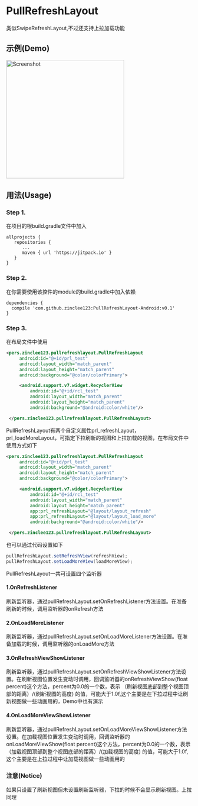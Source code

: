 # PullRefreshLayout
类似SwipeRefreshLayout,不过还支持上拉加载功能

## 示例(Demo)
<p><img src="https://github.com/zinclee123/PullRefreshLayout/blob/master/img/Demo.gif?raw=true" width="320" alt="Screenshot"/></p>

## 用法(Usage)
### Step 1.
在项目的根build.gradle文件中加入<br/>
```
allprojects {
   repositories {
      ...
      maven { url 'https://jitpack.io' }
   }
}
   ```
### Step 2.
在你需要使用该控件的module的build.gradle中加入依赖<br/>
```
dependencies {
  compile 'com.github.zinclee123:PullRefreshLayout-Android:v0.1'
}
```
### Step 3.
在布局文件中使用</br>
```xml
<pers.zinclee123.pullrefreshlayout.PullRefreshLayout
     android:id="@+id/prl_test"
     android:layout_width="match_parent"
     android:layout_height="match_parent"
     android:background="@color/colorPrimary">

     <android.support.v7.widget.RecyclerView
         android:id="@+id/rcl_test"
         android:layout_width="match_parent"
         android:layout_height="match_parent"
         android:background="@android:color/white"/>

 </pers.zinclee123.pullrefreshlayout.PullRefreshLayout>
```
PullRefreshLayout有两个自定义属性prl_refreshLayout，prl_loadMoreLayout，可指定下拉刷新的视图和上拉加载的视图，在布局文件中使用方式如下</br>
```xml
<pers.zinclee123.pullrefreshlayout.PullRefreshLayout
     android:id="@+id/prl_test"
     android:layout_width="match_parent"
     android:layout_height="match_parent"
     android:background="@color/colorPrimary">

     <android.support.v7.widget.RecyclerView
         android:id="@+id/rcl_test"
         android:layout_width="match_parent"
         android:layout_height="match_parent"
         app:prl_refreshLayout="@layout/layout_refresh"
         app:prl_refreshLayout="@layout/layout_load_more"
         android:background="@android:color/white"/>

 </pers.zinclee123.pullrefreshlayout.PullRefreshLayout>
```
也可以通过代码设置如下</br>
```java
pullRefreshLayout.setRefreshView(refreshView);
pullRefreshLayout.setLoadMoreView(loadMoreView);
```
PullRefreshLayout一共可设置四个监听器</br>
#### 1.OnRefreshListener
刷新监听器，通过pullRefreshLayout.setOnRefreshListener方法设置。在准备刷新的时候，调用监听器的onRefresh方法
#### 2.OnLoadMoreListener
刷新监听器，通过pullRefreshLayout.setOnLoadMoreListener方法设置。在准备加载的时候，调用监听器的onLoadMore方法
#### 3.OnRefreshViewShowListener
刷新监听器，通过pullRefreshLayout.setOnRefreshViewShowListener方法设置。在刷新视图位置发生变动时调用，回调监听器的onRefreshViewShow(float percent)这个方法，percent为0.0的一个数，表示 （刷新视图底部到整个视图顶部的距离）/(刷新视图的高度) 的值，可能大于1.0f,这个主要是在下拉过程中让刷新视图做一些动画用的，Demo中也有演示
#### 4.OnLoadMoreViewShowListener
刷新监听器，通过pullRefreshLayout.setOnLoadMoreViewShowListener方法设置。在加载视图位置发生变动时调用，回调监听器的onLoadMoreViewShow(float percent)这个方法，percent为0.0的一个数，表示 （加载视图顶部到整个视图底部的距离）/(加载视图的高度) 的值，可能大于1.0f,这个主要是在上拉过程中让加载视图做一些动画用的

### 注意(Notice)
如果只设置了刷新视图但未设置刷新监听器，下拉的时候不会显示刷新视图。上拉同理



